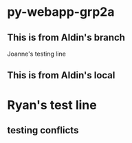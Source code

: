# py-webapp-grp2a

## This is from Aldin's branch
Joanne's testing line
## This is from Aldin's local

# Ryan's test line 

## testing conflicts